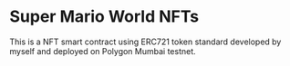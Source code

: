 # Super Mario World NFTs

This is a NFT smart contract using ERC721 token standard developed by myself and deployed on Polygon Mumbai testnet.
